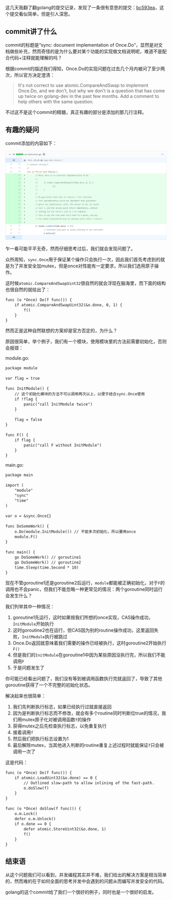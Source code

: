 这几天我翻了翻golang的提交记录，发现了一条很有意思的提交：[bc593ea](https://github.com/golang/go/commit/bc593eac2dc63d979a575eccb16c7369a5ff81e0)，这个提交看似简单，但是引人深思。

## commit讲了什么

commit的标题是“sync: document implementation of Once.Do”，显然是对文档做些补充，然而奇怪的是为什么要对某个功能的实现做文档说明呢，难道不是配合代码+注释就能理解的吗？

根据commit的描述我们得知，Once.Do的实现问题在过去几个月内被问了至少两次，所以官方决定澄清：

> It's not correct to use atomic.CompareAndSwap to implement Once.Do,
> and we don't, but why we don't is a question that has come up
> twice on golang-dev in the past few months.
> Add a comment to help others with the same question.

不过这不是这个commit的精髓，真正有趣的部分是添加的那几行注释。

## 有趣的疑问

commit添加的内容如下：

![commit content](../../images/golang/golang-commits/content.jpg)

乍一看可能平平无奇，然而仔细思考过后，我们就会发现问题了。

众所周知，`sync.Once`用于保证某个操作只会执行一次，因此我们首先考虑到的就是为了并发安全加mutex，但是once对性能有一定要求，所以我们选用原子操作。

这时候`atomic.CompareAndSwapUint32`很自然的就会浮现在脑海里，而下面的结构也很自然的就给出了：

```golang
func (o *Once) Do(f func()) {
    if atomic.CompareAndSwapUint32(&o.done, 0, 1) {
        f()
    }
}
```

然而正是这种自然联想的方案却是官方否定的，为什么？

原因很简单，举个例子，我们有一个模块，使用模块里的方法前需要初始化，否则会报错：

module.go:

```golang
package module

var flag = true

func InitModule() {
    // 这个初始化模块的方法不可以调用两次以上，以便于结合sync.Once使用
    if !flag {
        panic("call InitModule twice")
    }

    flag = false
}

func F() {
    if flag {
        panic("call F without InitModule")
    }
}
```

main.go:

```golang
package main

import (
    "module"
    "sync"
    "time"
)

var o = &sync.Once{}

func DoSomeWork() {
    o.Do(module.InitModule()) // 不能多次初始化，所以要用once
    module.F()
}

func main() {
    go DoSomeWork() // goroutine1
    go DoSomeWork() // goroutine2
    time.Sleep(time.Second * 10)
}
```

现在不管goroutine1还是goroutine2后运行，`module`都能被正确初始化，对于`F`的调用也不会panic，但我们不能忽略一种更常见的情况：两个goroutine同时运行会发生什么？

我们列举其中一种情况：

1. goroutine1先运行，这时如果按我们所想的once实现，CAS操作成功，`InitModule`开始执行
2. 这时goroutine2也在运行，但CAS因为别的routine操作成功，这里返回失败，`InitModule`执行被跳过
3. Once.Do返回就意味着我们需要的操作已经被执行，这时goroutine2开始执行`F()`
4. 但是我们的`InitModule`在goroutine1中因为某些原因没执行完，所以我们不能调用`F`
5. 于是问题发生了

你可能已经看出问题了，我们没有等到被调用函数执行完就返回了，导致了其他goroutine获得了一个不完整的初始化状态。

解决起来也很简单：

1. 我们先判断执行标志，如果已经执行过就直接返回
2. 因为是判断执行标志而不修改，就会有多个routine同时判断位true的情况，我们用mutex原子化对被调用函数`f`的操作
3. 获得mutex之后先检查执行标志，以免重复执行
4. 接着调用`f`
5. 然后我们把执行标志设置为1
6. 最后解除mutex，当其他进入判断的routine重复上述过程时就能保证`f`只会被调用一次了

这是代码：

```golang
func (o *Once) Do(f func()) {
    if atomic.LoadUint32(&o.done) == 0 {
        // Outlined slow-path to allow inlining of the fast-path.
        o.doSlow(f)
    }
}

func (o *Once) doSlow(f func()) {
    o.m.Lock()
    defer o.m.Unlock()
    if o.done == 0 {
        defer atomic.StoreUint32(&o.done, 1)
        f()
    }
}
```

## 结束语

从这个问题我们可以看到，并发编程其实并不难，我们给出的解决方案是相当简单的，然而难的在于如何全面的思考并发中会遇到的问题从而编写并发安全的代码。

golang的这个commit给了我们一个很好的例子，同时也是一个很好的启发。
